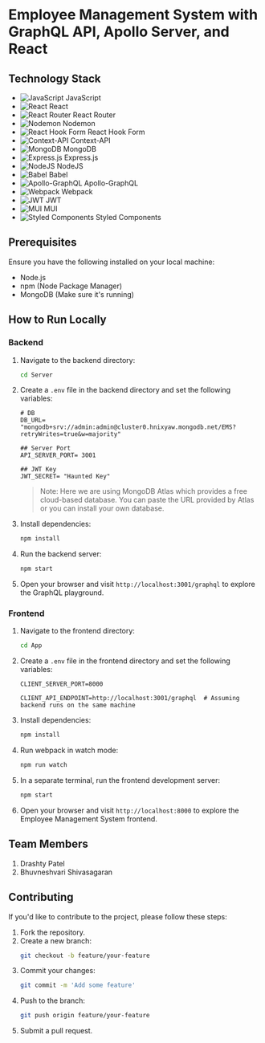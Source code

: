 # Employee Management System with GraphQL API, Apollo Server, and React

## Technology Stack
- ![JavaScript](https://img.icons8.com/color/48/000000/javascript.png) JavaScript
- ![React](https://img.icons8.com/color/48/000000/react-native.png) React
- ![React Router](https://reactrouter.com/favicon-light.png) React Router
- ![Nodemon](https://avatars.githubusercontent.com/u/15285783?s=200&v=4) Nodemon
- ![React Hook Form](https://react-hook-form.com/images/logo.svg) React Hook Form
- ![Context-API](https://reactjs.org/logo-og.png) Context-API
- ![MongoDB](https://img.icons8.com/color/48/000000/mongodb.png) MongoDB
- ![Express.js](https://img.icons8.com/ios/50/000000/express-js.png) Express.js
- ![NodeJS](https://img.icons8.com/color/48/000000/nodejs.png) NodeJS
- ![Babel](https://img.icons8.com/color/48/000000/babel.png) Babel
- ![Apollo-GraphQL](https://www.apollographql.com/apollo-home/assets/logos/logo-shadow.svg) Apollo-GraphQL
- ![Webpack](https://img.icons8.com/color/48/000000/webpack.png) Webpack
- ![JWT](https://jwt.io/img/pic_logo.svg) JWT
- ![MUI](https://img.icons8.com/color/48/000000/material-ui.png) MUI
- ![Styled Components](https://styled-components.com/logo.png) Styled Components

## Prerequisites
Ensure you have the following installed on your local machine:
- Node.js
- npm (Node Package Manager)
- MongoDB (Make sure it's running)

## How to Run Locally

### Backend
1. Navigate to the backend directory:
    ```sh
    cd Server
    ```
2. Create a `.env` file in the backend directory and set the following variables:
    ```env
    # DB
    DB_URL= "mongodb+srv://admin:admin@cluster0.hnixyaw.mongodb.net/EMS?retryWrites=true&w=majority"

    ## Server Port
    API_SERVER_PORT= 3001

    ## JWT Key
    JWT_SECRET= "Haunted Key"
    ```
    > Note: Here we are using MongoDB Atlas which provides a free cloud-based database. You can paste the URL provided by Atlas or you can install your own database.

3. Install dependencies:
    ```sh
    npm install
    ```
4. Run the backend server:
    ```sh
    npm start
    ```
5. Open your browser and visit `http://localhost:3001/graphql` to explore the GraphQL playground.

### Frontend
1. Navigate to the frontend directory:
    ```sh
    cd App
    ```
2. Create a `.env` file in the frontend directory and set the following variables:
    ```env
    CLIENT_SERVER_PORT=8000

    CLIENT_API_ENDPOINT=http://localhost:3001/graphql  # Assuming backend runs on the same machine
    ```
3. Install dependencies:
    ```sh
    npm install
    ```
4. Run webpack in watch mode:
    ```sh
    npm run watch
    ```
5. In a separate terminal, run the frontend development server:
    ```sh
    npm start
    ```
6. Open your browser and visit `http://localhost:8000` to explore the Employee Management System frontend.

## Team Members
1. Drashty Patel
2. Bhuvneshvari Shivasagaran

## Contributing
If you'd like to contribute to the project, please follow these steps:
1. Fork the repository.
2. Create a new branch:
    ```sh
    git checkout -b feature/your-feature
    ```
3. Commit your changes:
    ```sh
    git commit -m 'Add some feature'
    ```
4. Push to the branch:
    ```sh
    git push origin feature/your-feature
    ```
5. Submit a pull request.
